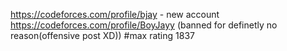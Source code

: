 https://codeforces.com/profile/bjay - new account
https://codeforces.com/profile/BoyJayy (banned for definetly no reason(offensive post XD)) #max rating 1837
